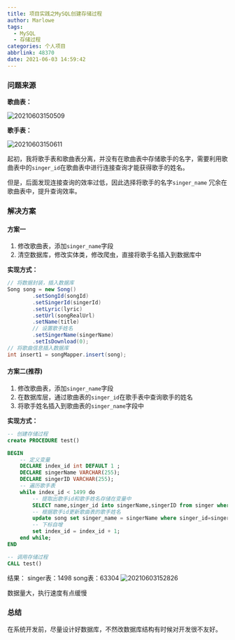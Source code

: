 ```yaml
---
title: 项目实践之MySQL创建存储过程
author: Marlowe
tags:
  - MySQL
  - 存储过程
categories: 个人项目
abbrlink: 48370
date: 2021-06-03 14:59:42
---
```



<!--more-->

### 问题来源

**歌曲表：**

![20210603150509](http://marlowe.oss-cn-beijing.aliyuncs.com/img/20210603150509.png)

**歌手表：**

![20210603150611](http://marlowe.oss-cn-beijing.aliyuncs.com/img/20210603150611.png)


起初，我将歌手表和歌曲表分离，并没有在歌曲表中存储歌手的名字，需要利用歌曲表中的`singer_id`在歌曲表中进行连接查询才能获得歌手的姓名。

但是，后面发现连接查询的效率过低，因此选择将歌手的名字`singer_name` 冗余在歌曲表中，提升查询效率。

### 解决方案

#### 方案一

1. 修改歌曲表，添加`singer_name`字段
2. 清空数据库，修改实体类，修改爬虫，直接将歌手名插入到数据库中

**实现方式：**
```java
// 将数据封装，插入数据库
Song song = new Song()
        .setSongId(songId)
        .setSingerId(singerId)
        .setLyric(lyric)
        .setUrl(songRealUrl)
        .setName(title)
        // 设置歌手姓名
        .setSingerName(singerName)
        .setIsDownload(0);
// 将歌曲信息插入数据库
int insert1 = songMapper.insert(song);
```

#### 方案二(推荐)

1. 修改歌曲表，添加`singer_name`字段
2. 在数据库层，通过歌曲表的`singer_id`在歌手表中查询歌手的姓名
3. 将歌手姓名插入到歌曲表的`singer_name`字段中

**实现方式：**

```sql
-- 创建存储过程	
create PROCEDURE test()

BEGIN
	-- 定义变量 
	DECLARE index_id int DEFAULT 1 ;	
	DECLARE singerName VARCHAR(255);
	DECLARE singerID VARCHAR(255);
    -- 遍历歌手表
	while index_id < 1499 do
        -- 提取出歌手id和歌手姓名存储在变量中
		SELECT name,singer_id into singerName,singerID from singer where id = index_id;
        -- 根据歌手id更新歌曲表的歌手姓名
		update song set singer_name = singerName where singer_id=singerID;
		-- 下标自增
        set index_id = index_id + 1;
	end while;
END

-- 调用存储过程
CALL test()
```

结果：
singer表：1498
song表：63304
![20210603152826](http://marlowe.oss-cn-beijing.aliyuncs.com/img/20210603152826.png)

数据量大，执行速度有点缓慢

### 总结

在系统开发前，尽量设计好数据库，不然改数据库结构有时候对开发很不友好。